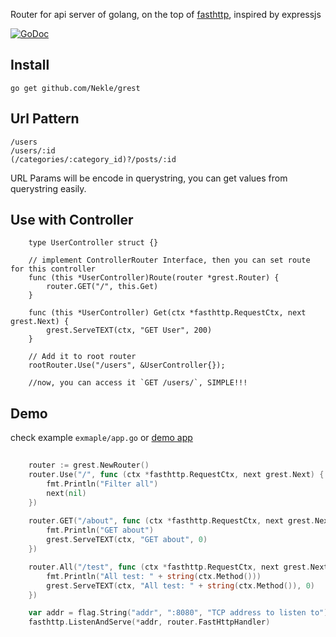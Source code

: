 
Router for api server of golang, on the top of [fasthttp](https://github.com/valyala/fasthttp), inspired by expressjs 

[![GoDoc](https://godoc.org/github.com/Nekle/grest?status.svg)](https://godoc.org/github.com/Nekle/grest)

## Install

```shell
go get github.com/Nekle/grest
```


## Url Pattern

```
/users
/users/:id
(/categories/:category_id)?/posts/:id
```

URL Params will be encode in querystring, you can get values from querystring easily.  


## Use with Controller

```
    type UserController struct {}
    
    // implement ControllerRouter Interface, then you can set route for this controller
    func (this *UserController)Route(router *grest.Router) {
        router.GET("/", this.Get)
    }
    
    func (this *UserController) Get(ctx *fasthttp.RequestCtx, next grest.Next) {
        grest.ServeTEXT(ctx, "GET User", 200)
    }
    
    // Add it to root router
    rootRouter.Use("/users", &UserController{});
    
    //now, you can access it `GET /users/`, SIMPLE!!! 
```

## Demo

check example `exmaple/app.go` or [demo app](https://github.com/Nekle/grest-demo)

```go
	
    router := grest.NewRouter()
    router.Use("/", func (ctx *fasthttp.RequestCtx, next grest.Next) {
        fmt.Println("Filter all")
        next(nil)
    })
    
    router.GET("/about", func (ctx *fasthttp.RequestCtx, next grest.Next) {
        fmt.Println("GET about")
        grest.ServeTEXT(ctx, "GET about", 0)
    })

    router.All("/test", func (ctx *fasthttp.RequestCtx, next grest.Next) {
        fmt.Println("All test: " + string(ctx.Method()))
        grest.ServeTEXT(ctx, "All test: " + string(ctx.Method()), 0)
    })

    var addr = flag.String("addr", ":8080", "TCP address to listen to")
    fasthttp.ListenAndServe(*addr, router.FastHttpHandler)
```

